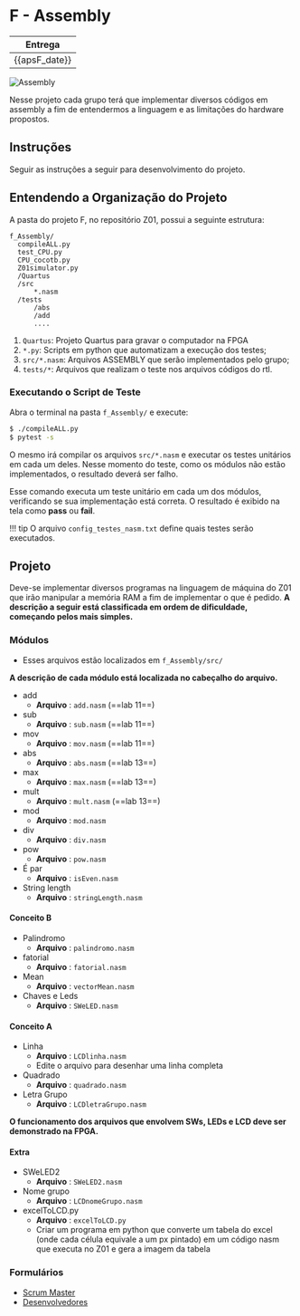 # F - Assembly

| Entrega      |
|--------------|
| {{apsF_date}} |

![Assembly](../figs/F-Assembly/sistema-assembly.svg)

Nesse projeto cada grupo terá que implementar diversos códigos em assembly a fim de entendermos a linguagem e as limitações do hardware propostos.

## Instruções 

Seguir as instruções a seguir para desenvolvimento do projeto.

## Entendendo a Organização do Projeto

A pasta do projeto F, no repositório Z01, possui a seguinte estrutura:

```
f_Assembly/
  compileALL.py
  test_CPU.py
  CPU_cocotb.py
  Z01simulator.py
  /Quartus
  /src
      *.nasm
  /tests
      /abs
      /add
      ....
```

1. `Quartus`: Projeto Quartus para gravar o computador na FPGA
1. `*.py`: Scripts em python que automatizam a execução dos testes;
1. `src/*.nasm`: Arquivos ASSEMBLY que serão implementados pelo grupo;
1. `tests/*`: Arquivos que realizam o teste nos arquivos códigos do rtl.

### Executando o Script de Teste 

Abra o terminal na pasta `f_Assembly/` e execute:

```bash
$ ./compileALL.py
$ pytest -s
```

O mesmo irá compilar os arquivos `src/*.nasm` e executar os testes unitários em cada um deles. Nesse momento do teste, como os módulos não estão implementados, o resultado deverá ser falho.

Esse comando executa um teste unitário em cada um dos módulos, verificando se sua implementação está correta. O resultado é exibido na tela como  **pass** ou **fail**.


!!! tip
    O arquivo `config_testes_nasm.txt` define quais testes serão executados.

## Projeto

Deve-se implementar diversos programas na linguagem de máquina do Z01 que irão manipular a memória RAM a fim de implementar o que é pedido. **A descrição a seguir está classificada em ordem de dificuldade, começando pelos mais simples.**


### Módulos 

- Esses arquivos estão localizados em `f_Assembly/src/`

**A descrição de cada módulo está localizada no cabeçalho do arquivo.**
 
- add
    - **Arquivo**   : `add.nasm` (==lab 11==)
- sub
    - **Arquivo**   : `sub.nasm` (==lab 11==)
- mov
    - **Arquivo**   : `mov.nasm` (==lab 11==)           
- abs
    - **Arquivo**   : `abs.nasm` (==lab 13==)
- max
    - **Arquivo**   : `max.nasm` (==lab 13==)
- mult
    - **Arquivo**   : `mult.nasm` (==lab 13==)
- mod
    - **Arquivo**   : `mod.nasm`
- div
    - **Arquivo**   : `div.nasm` 
- pow
    - **Arquivo**   : `pow.nasm`
- É par 
    - **Arquivo** : `isEven.nasm`
- String length 
    - **Arquivo** : `stringLength.nasm`


#### Conceito B
- Palindromo 
    - **Arquivo** : `palindromo.nasm`
- fatorial
    - **Arquivo**   : `fatorial.nasm`    
- Mean
    - **Arquivo** : `vectorMean.nasm`
- Chaves e Leds 
    - **Arquivo** : `SWeLED.nasm`

#### Conceito A
- Linha
    - **Arquivo**   : `LCDlinha.nasm`
    - Edite o arquivo para desenhar uma linha completa
- Quadrado
    - **Arquivo**   : `quadrado.nasm`
- Letra Grupo
    - **Arquivo**   : `LCDletraGrupo.nasm`

**O funcionamento dos arquivos que envolvem SWs, LEDs e LCD deve ser demonstrado na FPGA.**
    
#### Extra

- SWeLED2 
    - **Arquivo** : `SWeLED2.nasm`    
- Nome grupo
    - **Arquivo** : `LCDnomeGrupo.nasm`
- excelToLCD.py
    - **Arquivo** : `excelToLCD.py`
    - Criar um programa em python que converte um tabela do excel (onde cada célula equivale a um px pintado) em um código nasm que executa no Z01 e gera a imagem da tabela


### Formulários


- [Scrum Master](https://forms.gle/kg5W7zbFEQ1cqKkV9)
- [Desenvolvedores](https://forms.gle/ALf7JW938tfYd6gx5)
